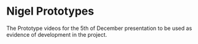 # Nigel Prototypes
The Prototype videos for the 5th of December presentation to be used as evidence of development in the project.
